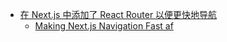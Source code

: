 - [在 Next.js 中添加了 React Router 以便更快地导航](https://x.com/ImSh4yy/status/1923029885817114811)
	- [Making Next.js Navigation Fast af](https://upstash.com/blog/fast-nextjs)